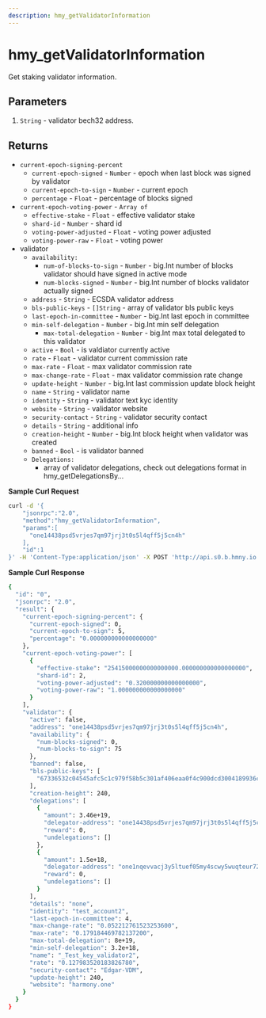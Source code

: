 ```yaml
---
description: hmy_getValidatorInformation
---
```


# hmy\_getValidatorInformation

Get staking validator information.

## Parameters

1. `String` - validator bech32 address.

## Returns

* `current-epoch-signing-percent`
  * `current-epoch-signed` - `Number` - epoch when last block was signed by validator
  * `current-epoch-to-sign` - `Number` - current epoch
  * `percentage` - `Float` - percentage of blocks signed
* `current-epoch-voting-power` - `Array of`
  * `effective-stake` - `Float` - effective validator stake
  * `shard-id` - `Number` - shard id
  * `voting-power-adjusted` - `Float` - voting power adjusted
  * `voting-power-raw` - `Float` - voting power
* validator
  * `availability:`
    * `num-of-blocks-to-sign` - `Number` - big.Int number of blocks validator should have signed in active mode
    * `num-blocks-signed` - `Number` - big.Int number of blocks validator actually signed
  * `address` - `String` - ECSDA validator address
  * `bls-public-keys` - `[]String` - array of validator bls public keys
  * `last-epoch-in-committee` - `Number` - big.Int last epoch in committee
  * `min-self-delegation` - `Number` - big.Int min self delegation
    * `max-total-delegation` - `Number` - big.Int max total delegated to this validator
  * `active` - `Bool` - is valdiator currently active
  * `rate` - `Float` - validator current commission rate
  * `max-rate` - `Float` - max validator commission rate
  * `max-change-rate` - `Float` - max validator commission rate change
  * `update-height`  - `Number` - big.Int last commission update block height
  * `name` - `String` - validator name
  * `identity` - `String` - validator text kyc identity
  * `website` - `String` - validator website
  * `security-contact` - `String` - validator security contact
  * `details` - `String` - additional info
  * `creation-height` - `Number` - big.Int block height when validator was created
  * `banned` - `Bool` - is validator banned
  * `Delegations:`
    * array of validator delegations, check out delegations format in hmy\_getDelegationsBy...

**Sample Curl Request**

```bash
curl -d '{
    "jsonrpc":"2.0",
    "method":"hmy_getValidatorInformation",
    "params":[
      "one14438psd5vrjes7qm97jrj3t0s5l4qff5j5cn4h"
    ],
    "id":1
}' -H 'Content-Type:application/json' -X POST 'http://api.s0.b.hmny.io'
```

**Sample Curl Response**

```bash
{
  "id": "0",
  "jsonrpc": "2.0",
  "result": {
    "current-epoch-signing-percent": {
      "current-epoch-signed": 0,
      "current-epoch-to-sign": 5,
      "percentage": "0.000000000000000000"
    },
    "current-epoch-voting-power": [
      {
        "effective-stake": "25415000000000000000.000000000000000000",
        "shard-id": 2,
        "voting-power-adjusted": "0.320000000000000000",
        "voting-power-raw": "1.000000000000000000"
      }
    ],
    "validator": {
      "active": false,
      "address": "one14438psd5vrjes7qm97jrj3t0s5l4qff5j5cn4h",
      "availability": {
        "num-blocks-signed": 0,
        "num-blocks-to-sign": 75
      },
      "banned": false,
      "bls-public-keys": [
        "67336532c04545afc5c1c979f58b5c301af406eaa0f4c900dcd3004189936c7213ee126d9591026f65248e5f25278f02"
      ],
      "creation-height": 240,
      "delegations": [
        {
          "amount": 3.46e+19,
          "delegator-address": "one14438psd5vrjes7qm97jrj3t0s5l4qff5j5cn4h",
          "reward": 0,
          "undelegations": []
        },
        {
          "amount": 1.5e+18,
          "delegator-address": "one1nqevvacj3y5ltuef05my4scwy5wuqteur72jk5",
          "reward": 0,
          "undelegations": []
        }
      ],
      "details": "none",
      "identity": "test_account2",
      "last-epoch-in-committee": 4,
      "max-change-rate": "0.052212761523253600",
      "max-rate": "0.179184469782137200",
      "max-total-delegation": 8e+19,
      "min-self-delegation": 3.2e+18,
      "name": "_Test_key_validator2",
      "rate": "0.127983520183826780",
      "security-contact": "Edgar-VDM",
      "update-height": 240,
      "website": "harmony.one"
    }
  }
}
```
